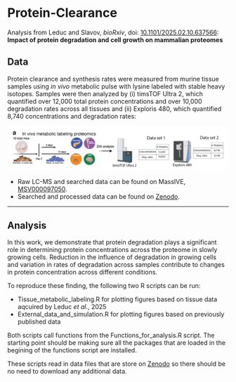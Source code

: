 # Protein-Clearance
Analysis from Leduc and Slavov, *bioRxiv*, doi: [10.1101/2025.02.10.637566](https://doi.org/10.1101/2025.02.10.637566): **Impact of protein degradation and cell growth on mammalian proteomes**

## Data
Protein clearance and synthesis rates were measured from murine tissue samples using *in vivo* metabolic pulse with lysine labeled with stable heavy isotopes. Samples were then analyzed by (i) timsTOF Ultra 2, which quantified over 12,000 total protein concentrations and over 10,000 degradation rates across all tissues and (ii) Exploris 480, which quantified 8,740 concentrations and degradation rates:

![](Protein-Degradation-MouseTissues-Datasets.png)

- Raw LC-MS and searched data can be found on MassIVE, [MSV000097050](https://massive.ucsd.edu/ProteoSAFe/dataset.jsp?task=732135590e454112b315f6e610891080).
- Searched and processed data can be found on [Zenodo](https://zenodo.org/records/14827610).

----- 
  

## Analysis 
In this work, we demonstrate that protein degradation plays a significant role in determining protein concentrations across the proteome in slowly growing cells. Reduction in the influence of degradation in growing cells and variation in rates of degradation across samples contribute to changes in protein concentration across different conditions. 

To reproduce these finding, the following two R scripts can be run:
- Tissue_metabolic_labeling.R for plotting figures based on tissue data aqcuired by Leduc *et al.*, 2025
- External_data_and_simulation.R for plotting figures based on previously published data


Both scripts call functions from the Functions_for_analysis.R script. 
The starting point should be making sure all the packages that are loaded in the begining of the functions script are installed.

These scripts read in data files that are store on [Zenodo](https://zenodo.org/records/14827610) so there should be no need to download any additional data.

